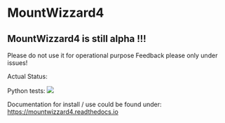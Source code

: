 # MountWizzard4

## MountWizzard4 is still alpha !!!
Please do not use it for operational purpose
Feedback please only under issues!

Actual Status:

Python tests: ![](https://github.com/mworion/mountwizzard/workflows/PythonPackage/badge.svg)

Documentation for install / use could be found under: https://mountwizzard4.readthedocs.io